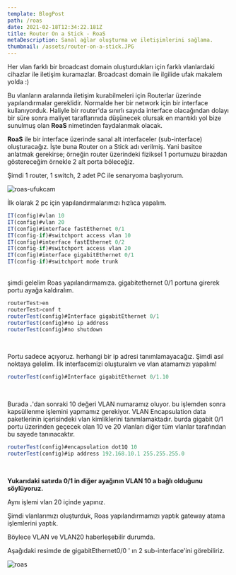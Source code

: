 ```yaml
---
template: BlogPost
path: /roas
date: 2021-02-18T12:34:22.181Z
title: Router On a Stick - RoaS
metaDescription: Sanal ağlar oluşturma ve iletişimlerini sağlama.
thumbnail: /assets/router-on-a-stick.JPG
---
```

Her vlan farklı bir broadcast domain oluşturdukları için farklı vlanlardaki cihazlar ile iletişim kuramazlar. Broadcast domain ile ilgilide ufak makalem yolda :) 

Bu vlanların aralarında iletişim kurabilmeleri için Routerlar üzerinde yapılandırmalar gereklidir. Normalde her bir network için bir interface kullanıyorduk. Haliyle bir router'da sınırlı sayıda interface olacağından dolayı bir süre sonra maliyet taraflarınıda düşünecek olursak en mantıklı yol bize sunulmuş olan **RoaS** nimetinden faydalanmak olacak. 

**RoaS** ile bir interface üzerinde sanal alt interfaceler (sub-interface) oluşturacağız. İşte buna Router on a Stick adı verilmiş. Yani basitce anlatmak gerekirse; örneğin router üzerindeki fiziksel 1 portumuzu birazdan göstereceğim örnekle 2 alt porta böleceğiz. 

Şimdi 1 router, 1 switch, 2 adet PC ile senaryoma başlıyorum.

![roas-ufukcam](/assets/roas-senaryo.JPG)

İlk olarak 2 pc için yapılandırmalarımızı hızlıca yapalım.<br>

```javascript
IT(config)#vlan 10
IT(config)#vlan 20
IT(config)#interface fastEthernet 0/1
IT(config-if)#switchport access vlan 10
IT(config)#interface fastEthernet 0/2
IT(config-if)#switchport access vlan 20
IT(config)#interface gigabitEthernet 0/1
IT(config-if)#switchport mode trunk
```

<br>şimdi gelelim Roas yapılandırmamıza. gigabitethernet 0/1 portuna girerek portu ayağa kaldıralım.

```javascript
routerTest>en
routerTest>conf t
routerTest(config)#Interface gigabitEthernet 0/1
routerTest(config)#no ip address
routerTest(config)#no shutdown
```

<br>

Portu sadece açıyoruz. herhangi bir ip adresi tanımlamayacağız.  Şimdi asıl noktaya gelelim. İlk interfacemizi oluşturalım ve vlan atamamızı yapalım!<br>

```javascript
routerTest(config)#Interface gigabitEthernet 0/1.10
```

<br>

Burada **.**'dan sonraki 10 değeri VLAN numaramız oluyor. bu işlemden sonra kapsüllenme işlemini yapmamız gerekiyor. VLAN Encapsulation data paketlerinin içerisindeki vlan kimliklerini tanımlamaktadır. burda gigabit 0/1 portu üzerinden geçecek olan 10 ve 20 vlanları diğer tüm vlanlar tarafından bu sayede tanınacaktır. 

```javascript
routerTest(config)#encapsulation dot1Q 10
routerTest(config)#ip address 192.168.10.1 255.255.255.0
```

<br>

**Yukarıdaki satırda 0/1 in  diğer ayağının VLAN 10 a bağlı olduğunu söylüyoruz.**

Aynı işlemi vlan 20 içinde yapınız.  

Şimdi vlanlarımızı oluşturduk, Roas yapılandırmamızı yaptık gateway atama işlemlerini yaptık. 

Böylece VLAN ve VLAN20 haberleşebilir durumda.

Aşağıdaki resimde de gigabitEthernet0/0 ' ın 2 sub-interface'ini görebiliriz.

![roas](/assets/roas.JPG)

